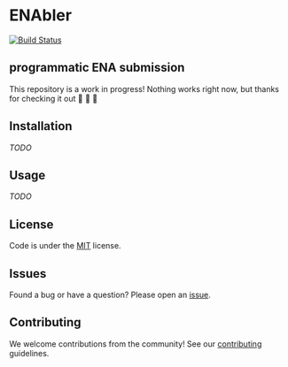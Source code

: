 # ENAbler

[![Build Status](https://travis-ci.org/SGBC/ENAbler.svg?branch=master)](https://travis-ci.org/SGBC/ENAbler)

## programmatic ENA submission

This repository is a work in progress! Nothing works right now, but thanks
for checking it out 💙 💚 💛

## Installation

*TODO*

## Usage

*TODO*

## License

Code is under the [MIT](LICENSE) license.

## Issues

Found a bug or have a question? Please open an
[issue](https://github.com/SGBC/ENAbler/issues).

## Contributing

We welcome contributions from the community! See our
[contributing](CONTRIBUTING.md) guidelines.
